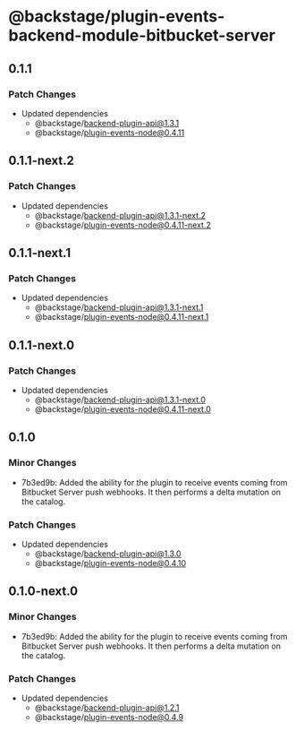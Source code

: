 # @backstage/plugin-events-backend-module-bitbucket-server

## 0.1.1

### Patch Changes

- Updated dependencies
  - @backstage/backend-plugin-api@1.3.1
  - @backstage/plugin-events-node@0.4.11

## 0.1.1-next.2

### Patch Changes

- Updated dependencies
  - @backstage/backend-plugin-api@1.3.1-next.2
  - @backstage/plugin-events-node@0.4.11-next.2

## 0.1.1-next.1

### Patch Changes

- Updated dependencies
  - @backstage/backend-plugin-api@1.3.1-next.1
  - @backstage/plugin-events-node@0.4.11-next.1

## 0.1.1-next.0

### Patch Changes

- Updated dependencies
  - @backstage/backend-plugin-api@1.3.1-next.0
  - @backstage/plugin-events-node@0.4.11-next.0

## 0.1.0

### Minor Changes

- 7b3ed9b: Added the ability for the plugin to receive events coming from Bitbucket Server push webhooks. It then performs a delta mutation on the catalog.

### Patch Changes

- Updated dependencies
  - @backstage/backend-plugin-api@1.3.0
  - @backstage/plugin-events-node@0.4.10

## 0.1.0-next.0

### Minor Changes

- 7b3ed9b: Added the ability for the plugin to receive events coming from Bitbucket Server push webhooks. It then performs a delta mutation on the catalog.

### Patch Changes

- Updated dependencies
  - @backstage/backend-plugin-api@1.2.1
  - @backstage/plugin-events-node@0.4.9
